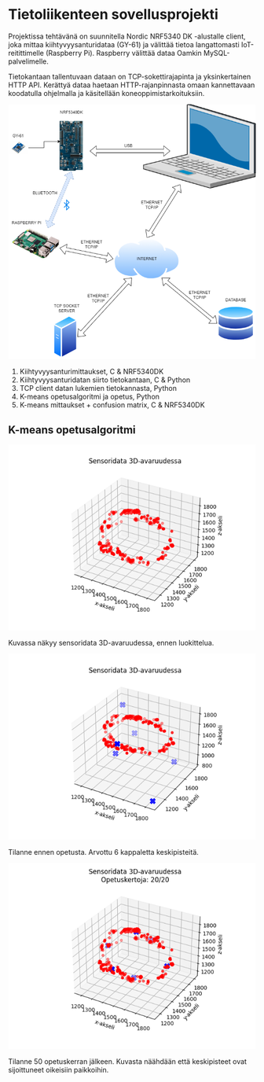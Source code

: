 # Tietoliikenteen sovellusprojekti
Projektissa tehtävänä on suunnitella Nordic NRF5340 DK -alustalle client, joka mittaa kiihtyvyysanturidataa (GY-61) ja välittää tietoa langattomasti IoT-reitittimelle (Raspberry Pi). Raspberry välittää dataa Oamkin MySQL-palvelimelle.

Tietokantaan tallentuvaan dataan on TCP-sokettirajapinta ja yksinkertainen HTTP API. Kerättyä dataa haetaan HTTP-rajanpinnasta omaan kannettavaan koodatulla ohjelmalla ja käsitellään koneoppimistarkoituksiin.

<picture>
 <img alt="Arkkitehtuurikuva" src="arkkitehtuurikuva.png">
</picture>

1. Kiihtyvyysanturimittaukset, C & NRF5340DK
2. Kiihtyvyysanturidatan siirto tietokantaan, C & Python
3. TCP client datan lukemien tietokannasta, Python
2. K-means opetusalgoritmi ja opetus, Python
3. K-means mittaukset + confusion matrix, C & NRF5340DK

## K-means opetusalgoritmi
<picture>
 <img alt="Sensoridata3D" src="Sensoridata3D.png">
</picture>

Kuvassa näkyy sensoridata 3D-avaruudessa, ennen luokittelua.

<picture>
 <img alt="Sensordata3D_randomCP" src="Sensordata3D_randomCP.png">
</picture>

Tilanne ennen opetusta. Arvottu 6 kappaletta keskipisteitä.

<picture>
 <img alt="Sensordata3D_luokiteltu" src="Sensordata3D_luokiteltu.png">
</picture>

Tilanne 50 opetuskerran jälkeen. Kuvasta näähdään että keskipisteet ovat sijoittuneet oikeisiin paikkoihin.